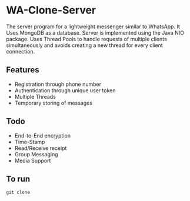 WA-Clone-Server
======

The server program for a lightweight messenger similar to WhatsApp. It Uses MongoDB as a database. Server is implemented using the Java NIO package. Uses Thread Pools to handle requests of multiple clients simultaneously and avoids creating a new thread for every client connection.   

## Features 
* Registration through phone number
* Authentication through unique user token
* Multiple Threads
* Temporary storing of messages

## Todo
* End-to-End encryption
* Time-Stamp
* Read/Receive receipt
* Group Messaging
* Media Support

## To run

 ```
 git clone

```
